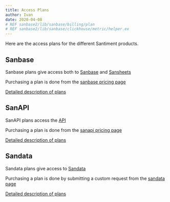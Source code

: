 ```yaml
---
title: Access Plans
author: Ivan
date: 2020-04-08
# REF sanbase2/lib/sanbase/billing/plan
# REF sanbase2/lib/sanbase/clickhouse/metric/helper.ex
---
```


Here are the access plans for the different Santiment products.

## Sanbase

Sanbase plans give access both to [Sanbase](/sanbae) and
[Sansheets](/sansheets)

Purchasing a plan is done from the [sanbase pricing page](https://app.santiment.net/pricing)

[Detailed description of plans](/products-and-plans/access-plans/sanbase)

## SanAPI

SanAPI plans access the [API](/sanapi)

Purchasing a plan is done from the [sanapi pricing page](https://neuro.santiment.net/#pricing)

[Detailed description of plans](/products-and-plans/access-plans/sanapi)

## Sandata

Sandata plans give access to [Sandata](/sandata)

Purchasing a plan is done by submitting a custom request from the [sandata page](https://santiment.net/sandata/)

[Detailed description of plans](/products-and-plans/access-plans/sandata)

